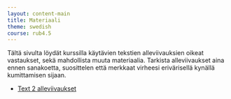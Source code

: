 ```yaml
---
layout: content-main
title: Materiaali
theme: swedish
course: rub4.5
---
```


Tältä sivulta löydät kurssilla käytävien tekstien alleviivauksien oikeat vastaukset,
sekä mahdollista muuta materiaalia. Tarkista alleviivaukset aina ennen sanakoetta,
suosittelen että merkkaat virheesi erivärisellä kynällä kumittamisen sijaan.

- [Text 2 alleviivaukset](/media/rub4/text_2_alleviivaukset.pdf)

